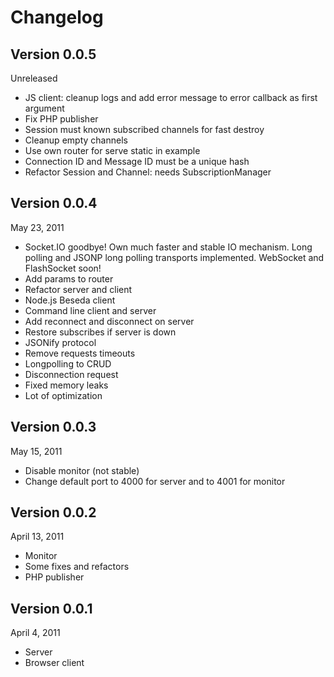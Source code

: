 Changelog
======

Version 0.0.5
---
Unreleased

* JS client: cleanup logs and add error message to error callback as first argument
* Fix PHP publisher
* Session must known subscribed channels for fast destroy
* Cleanup empty channels
* Use own router for serve static in example
* Connection ID and Message ID must be a unique hash
* Refactor Session and Channel: needs SubscriptionManager

Version 0.0.4
---
May 23, 2011

* Socket.IO goodbye! Own much faster and stable IO mechanism.
  Long polling and JSONP long polling transports implemented. WebSocket and FlashSocket soon!
* Add params to router
* Refactor server and client
* Node.js Beseda client
* Command line client and server
* Add reconnect and disconnect on server
* Restore subscribes if server is down
* JSONify protocol
* Remove requests timeouts
* Longpolling to CRUD
* Disconnection request
* Fixed memory leaks
* Lot of optimization

Version 0.0.3
---
May 15, 2011

* Disable monitor (not stable)
* Change default port to 4000 for server and to 4001 for monitor

Version 0.0.2
---
April 13, 2011

* Monitor
* Some fixes and refactors
* PHP publisher

Version 0.0.1
---
April 4, 2011

* Server
* Browser client